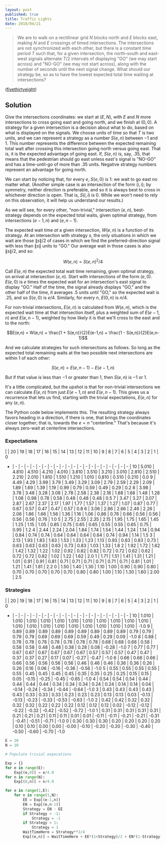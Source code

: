 ```yaml
---
layout: post
published: true
title: Traffic Lights
date: 2018/04/21
---
```


>We are to walk on a rectilinear grid $N$ blocks north and $E$ blocks east, making $N$ and $E$ crossings of timed intersections. The intersections are not synchronized with each other, but there is a constant time period $T$ such that, for a given intersection, the north-south and east-west signals alternate $T/2$ intervals of displaying "GO" (we may start across) and "NO-GO" (we may not start across), along with the number of seconds until the next signal change.  What should our strategy be, so as to have the lowest expected total time waiting at intersections?

<!--more-->

([fivethirtyeight](https://fivethirtyeight.com/features/how-to-cross-the-street/))

## Solution

Give the intersections coordinates: we start at $(E,N)$, with $E$ and $N$ more intersections to cross going east and going north, and we finish at $(0,0)$.  A strategy for a given intersection is a decision about what to do, based on what is displayed on the signals.  We choose units of time so that $T$ is two units, and we can represent a strategy as a number $S(e,n)$ between $-1$ and $1$. This number represents the difference between the expected remaining total wait after crossing this intersection going north versus going east. That is, it is the expected advantage of going east.  If, $S(e,n)$ is, say, $.35$, that means that the pedestrian should go east unless east's signal is "NO-GO" and has a time-until-go of more than $.35$ units.  Negative strategy numbers represent an advantage for going north.

We can start by noticing that, for every $e$, $S(e,0)$ is $1$: we wait to go east no matter what. (Another simple case is an intersection of the form $(i,i)$; by symmetry, neither direction is preferable, and so it is always best to cross in whichever direction is open.  That is, $S(i,i)$ is $0$. While we won't need to rely on this observation, it will help us understand our results.)

As we will see, for every other, "non-trivial," intersection $(e,n)$, best-strategy depends on the expected total waits, given optimal strategy, from intersections $(e-1,n)$ and $(e,n-1)$.

The expected wait time _at_ a given intersection, $W(e,n)$ is a function of its strategy.  At an intersection with strategy $s$, the only situations in which we wait are those $\|s\|/2$ of cases in which we find the preferred-direction signal with less than $\|s\|$ units to "GO."  Our average wait in those cases is also $\|s\|/2$, and so:

$$W(e,n) = S(e,n)^2/4$$

Call $E(e,n)$ the expected total wait time remaining, given optimal strategy, on arrival at intersection $(e,n)$.  Start with intersections of the form $(e,0)$.  $E(e,0)$ is $e$ times the expected wait for an intersection's east signal to display "GO."  Half of the time, the signal already displays "GO," and the other half of the time, it averages $.5$ units until "GO," so the expected wait is $.25$, and so $S(e,0)$ is $e/4$. Similarly, for every $n$, $E(0,n)$ is $n/4$. 

For non-trivial intersections, $E(e,n)$ is calculated from $W(e,n)$, which is the expected wait time at that intersection itself, plus a weighted sum of $E(e-1,n)$ and $E(e,n-1)$, weighted by how likely it is that we'll cross to the east and to the north:

$$E(e,n) = W(e,n) + \frac{1 + S(e,n)}{2}E(e-1,n) + \frac{1 - S(e,n)}{2}E(e,n-1)$$

And we calculate strategies for such intersections as follows. So long as the expected total remaining waits at the two possible next intersections are within $1$ of each other:

$$S(e,n) = E(e,n-1) - E(e-1,n)$$

But if that value is less than $-1$ or greater than $1$, then $S(e,n)$ is $-1$ or $1$.

It's a little complicated, but the upshot is that for non-trivial intersections we can calculate $E(e,n)$ from just $E(e-1,n)$ and $E(e,n-1)$.  This gives us a recurrence that lets us find, starting with the trivial expectations, $E(e,n)$ for any $(e,n)$.

The Python code below implements this.  The resulting strategy always favors heading in a direction, if there is one, that brings the coordinates closer together; that is, towards the $e = n$ "centerline." That's because it's always zero-wait at centerline intersections.


### Expectations

| | 20 | 19 | 18 | 17 | 16 | 15 | 14 | 13 | 12 | 11 | 10 | 9 | 8 | 7 | 6 | 5 | 4 | 3 | 2 | 1 | 0
 - |  - |  - |  - |  - |  - |  - |  - |  - |  - |  - |  - |  - |  - |  - |  - |  - |  - |  - |  - |  - | 
10 | 5.010 | 4.810 | 4.510 | 4.210 | 4.010 | 3.810 | 3.510 | 3.210 | 3.010 | 2.810 | 2.510 | 2.210 | 2.010 | 1.810 | 1.510 | 1.210 | 1.010 | 0.810 | 0.510 | 0.210 | 0.0
9 | 4.49 | 4.29 | 3.99 | 3.79 | 3.49 | 3.29 | 3.09 | 2.79 | 2.59 | 2.29 | 2.09 | 1.89 | 1.69 | 1.39 | 1.19 | 0.99 | 0.79 | 0.59 | 0.49 | 0.29 | 0.2
8 | 3.98 | 3.78 | 3.48 | 3.28 | 3.08 | 2.78 | 2.58 | 2.38 | 2.18 | 1.88 | 1.68 | 1.48 | 1.28 | 1.08 | 0.98 | 0.78 | 0.58 | 0.48 | 0.48 | 0.48 | 0.5
7 | 3.47 | 3.27 | 3.07 | 2.87 | 2.67 | 2.37 | 2.17 | 1.97 | 1.77 | 1.57 | 1.37 | 1.27 | 1.07 | 0.87 | 0.77 | 0.67 | 0.57 | 0.47 | 0.47 | 0.57 | 0.8
6 | 3.06 | 2.86 | 2.66 | 2.46 | 2.26 | 2.06 | 1.86 | 1.66 | 1.56 | 1.36 | 1.16 | 1.06 | 0.86 | 0.76 | 0.66 | 0.56 | 0.56 | 0.56 | 0.56 | 0.76 | 1.0
5 | 2.75 | 2.55 | 2.35 | 2.15 | 1.95 | 1.75 | 1.65 | 1.45 | 1.25 | 1.15 | 1.05 | 0.85 | 0.75 | 0.65 | 0.65 | 0.55 | 0.55 | 0.65 | 0.75 | 0.95 | 1.2
4 | 2.44 | 2.24 | 2.04 | 1.84 | 1.74 | 1.54 | 1.44 | 1.24 | 1.14 | 0.94 | 0.84 | 0.74 | 0.74 | 0.64 | 0.64 | 0.64 | 0.64 | 0.74 | 0.94 | 1.14 | 1.5
3 | 2.13 | 1.93 | 1.83 | 1.63 | 1.53 | 1.33 | 1.23 | 1.13 | 0.93 | 0.83 | 0.83 | 0.73 | 0.63 | 0.63 | 0.63 | 0.63 | 0.73 | 0.83 | 1.03 | 1.33 | 1.8
2 | 1.92 | 1.72 | 1.62 | 1.42 | 1.32 | 1.22 | 1.02 | 0.92 | 0.82 | 0.82 | 0.72 | 0.72 | 0.62 | 0.62 | 0.72 | 0.72 | 0.82 | 1.02 | 1.22 | 1.62 | 2.0
1 | 1.71 | 1.51 | 1.41 | 1.31 | 1.21 | 1.01 | 0.91 | 0.91 | 0.81 | 0.71 | 0.71 | 0.71 | 0.71 | 0.71 | 0.71 | 0.81 | 1.01 | 1.21 | 1.41 | 1.81 | 2.2
0 | 1.50 | 1.40 | 1.30 | 1.10 | 1.00 | 0.90 | 0.90 | 0.80 | 0.70 | 0.70 | 0.70 | 0.70 | 0.70 | 0.80 | 0.80 | 1.00 | 1.10 | 1.30 | 1.60 | 2.00 | 2.5

### Strategies

| | 20 | 19 | 18 | 17 | 16 | 15 | 14 | 13 | 12 | 11 | 10 | 9 | 8 | 7 | 6 | 5 | 4 | 3 | 2 | 1 | 0
 - |  - |  - |  - |  - |  - |  - |  - |  - |  - |  - |  - |  - |  - |  - |  - |  - |  - |  - |  - |  - | 
10 | 1.010 | 1.010 | 1.010 | 1.010 | 1.010 | 1.010 | 1.010 | 1.010 | 1.010 | 1.010 | 1.010 | 1.010 | 1.010 | 1.010 | 1.010 | 1.010 | 1.010 | 1.010 | 1.010 | 1.010 | -1.0
9 | 0.89 | 0.89 | 0.89 | 0.89 | 0.89 | 0.89 | 0.89 | 0.89 | 0.89 | 0.79 | 0.79 | 0.79 | 0.79 | 0.69 | 0.69 | 0.69 | 0.59 | 0.49 | 0.29 | 0.09 | -1.0
8 | 0.88 | 0.78 | 0.78 | 0.78 | 0.78 | 0.78 | 0.78 | 0.78 | 0.68 | 0.68 | 0.68 | 0.58 | 0.58 | 0.58 | 0.48 | 0.48 | 0.38 | 0.28 | 0.08 | -0.28 | -1.0
7 | 0.77 | 0.77 | 0.67 | 0.67 | 0.67 | 0.67 | 0.67 | 0.67 | 0.57 | 0.57 | 0.57 | 0.47 | 0.47 | 0.37 | 0.37 | 0.27 | 0.17 | 0.07 | -0.27 | -0.47 | -1.0
6 | 0.66 | 0.66 | 0.66 | 0.66 | 0.56 | 0.56 | 0.56 | 0.56 | 0.46 | 0.46 | 0.46 | 0.36 | 0.36 | 0.26 | 0.26 | 0.16 | 0.06 | -0.16 | -0.36 | -0.56 | -1.0
5 | 0.55 | 0.55 | 0.55 | 0.55 | 0.55 | 0.45 | 0.45 | 0.45 | 0.45 | 0.35 | 0.35 | 0.25 | 0.25 | 0.15 | 0.15 | 0.05 | -0.15 | -0.25 | -0.45 | -0.65 | -1.0
4 | 0.54 | 0.54 | 0.54 | 0.44 | 0.44 | 0.44 | 0.44 | 0.34 | 0.34 | 0.34 | 0.24 | 0.24 | 0.14 | 0.14 | 0.04 | -0.14 | -0.24 | -0.34 | -0.44 | -0.64 | -1.0
3 | 0.43 | 0.43 | 0.43 | 0.43 | 0.43 | 0.33 | 0.33 | 0.33 | 0.23 | 0.23 | 0.23 | 0.13 | 0.13 | 0.03 | -0.13 | -0.13 | -0.23 | -0.33 | -0.53 | -0.63 | -1.0
2 | 0.42 | 0.42 | 0.32 | 0.32 | 0.32 | 0.32 | 0.22 | 0.22 | 0.22 | 0.12 | 0.12 | 0.12 | 0.02 | -0.12 | -0.12 | -0.22 | -0.32 | -0.42 | -0.52 | -0.72 | -1.0
1 | 0.31 | 0.31 | 0.31 | 0.31 | 0.31 | 0.21 | 0.21 | 0.21 | 0.11 | 0.11 | 0.01 | 0.01 | -0.11 | -0.11 | -0.21 | -0.21 | -0.31 | -0.41 | -0.51 | -0.71 | -1.0
0 | 0.30 | 0.30 | 0.30 | 0.20 | 0.20 | 0.20 | 0.20 | 0.10 | 0.10 | 0.00 | 0.00 | -0.00 | -0.10 | -0.20 | -0.20 | -0.30 | -0.40 | -0.50 | -0.60 | -0.70 | -1.0


```python
E = 20
N = 10

# Populate trivial expecations

Exp = {}
for e in range(E):
    Exp[(e,0)] = e/4.0
for n in range(N):
    Exp[(0,n)] = n/4.0

for e in range(1,E):
    for n in range(1,N):
        EE = Exp[(e-1,n)]
        EN = Exp[(e,n-1)]
        Strategy = EN - EE
        if Strategy < -1:
            Strategy = -1
        if Strategy > 1:
            Strategy = 1
        WaitTimeHere = Strategy**2/4
        Exp[(e,n)] = WaitTimeHere + EE*(1+Strategy)/2 + EN*(1-Strategy)/2
```

<br>